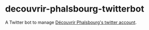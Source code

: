 # decouvrir-phalsbourg-twitterbot
A Twitter bot to manage [Découvrir Phalsbourg's twitter account](https://twitter.com/DecouvrirPhals).
